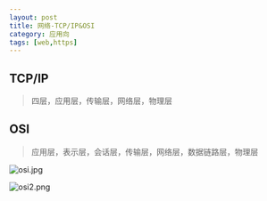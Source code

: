 ```yaml
---
layout: post
title: 网络-TCP/IP&OSI
category: 应用向
tags: [web,https]
---
```


## TCP/IP
> 四层，应用层，传输层，网络层，物理层

## OSI
> 应用层，表示层，会话层，传输层，网络层，数据链路层，物理层

![osi.jpg](https://i.loli.net/2019/03/07/5c8083f29ccbf.jpg)


![osi2.png](https://i.loli.net/2019/03/07/5c80847eabb9e.png)
